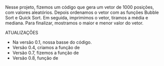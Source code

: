   Nesse projeto, fizemos um código que gera um vetor de 1000 posições, com valores aleatórios. Depois ordenamos o vetor com as funções Bubble Sort e Quick Sort. Em seguida, imprimimos o vetor, tiramos a média e mediana. Para finalizar, mostramos o maior e menor valor do vetor. 
  
  ATUALIZAÇÕES
  
- Na versão 0.1, nossa basse do código.
- Versão 0.4, criamos a função de 
- Versão 0.7, fizemos a função de
- Versão 0.8, função de   

